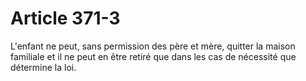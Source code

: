 # Article 371-3

L'enfant ne peut, sans permission des père et mère, quitter la maison familiale et il ne peut en être retiré que dans les cas de nécessité que détermine la loi.